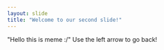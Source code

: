 ```yaml
---
layout: slide
title: "Welcome to our second slide!"
---
```

"Hello this is meme :/"
Use the left arrow to go back!
